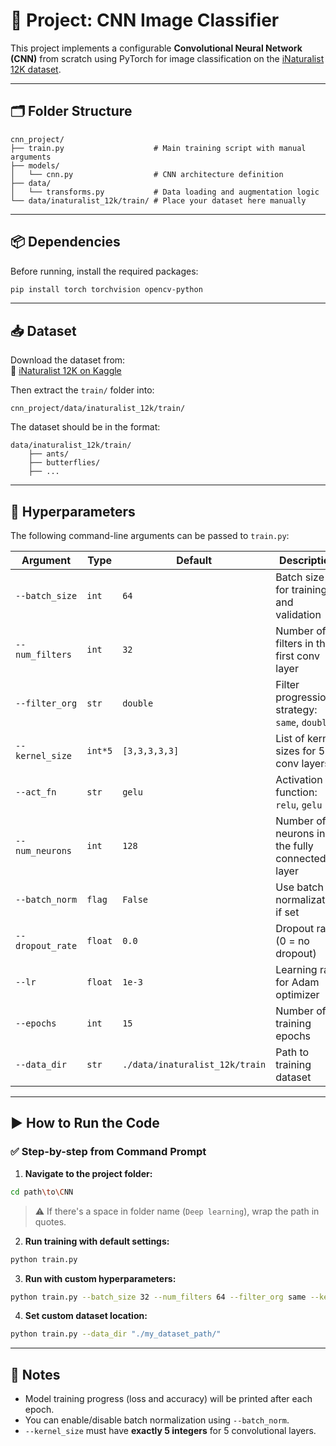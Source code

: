
# 📁 Project: CNN Image Classifier

This project implements a configurable **Convolutional Neural Network (CNN)** from scratch using PyTorch for image classification on the [iNaturalist 12K dataset](https://www.kaggle.com/datasets/ambityga/inaturalist-12k).

---

## 🗂 Folder Structure

```
cnn_project/
├── train.py                    # Main training script with manual arguments
├── models/
│   └── cnn.py                  # CNN architecture definition
├── data/
│   └── transforms.py           # Data loading and augmentation logic
└── data/inaturalist_12k/train/ # Place your dataset here manually
```

---

## 📦 Dependencies

Before running, install the required packages:

```bash
pip install torch torchvision opencv-python
```

---

## 📥 Dataset

Download the dataset from:  
🔗 [iNaturalist 12K on Kaggle](https://www.kaggle.com/datasets/ambityga/inaturalist-12k)

Then extract the `train/` folder into:

```
cnn_project/data/inaturalist_12k/train/
```

The dataset should be in the format:
```
data/inaturalist_12k/train/
    ├── ants/
    ├── butterflies/
    ├── ...
```

---

## 🧠 Hyperparameters

The following command-line arguments can be passed to `train.py`:

| Argument         | Type    | Default | Description |
|------------------|---------|---------|-------------|
| `--batch_size`   | `int`   | `64`    | Batch size for training and validation |
| `--num_filters`  | `int`   | `32`    | Number of filters in the first conv layer |
| `--filter_org`   | `str`   | `double`| Filter progression strategy: `same`, `double` |
| `--kernel_size`  | `int*5` | `[3,3,3,3,3]` | List of kernel sizes for 5 conv layers |
| `--act_fn`       | `str`   | `gelu`  | Activation function: `relu`, `gelu` |
| `--num_neurons`  | `int`   | `128`   | Number of neurons in the fully connected layer |
| `--batch_norm`   | `flag`  | `False` | Use batch normalization if set |
| `--dropout_rate` | `float` | `0.0`   | Dropout rate (0 = no dropout) |
| `--lr`           | `float` | `1e-3`  | Learning rate for Adam optimizer |
| `--epochs`       | `int`   | `15`    | Number of training epochs |
| `--data_dir`     | `str`   | `./data/inaturalist_12k/train` | Path to training dataset |

---

## ▶️ How to Run the Code

### ✅ Step-by-step from Command Prompt

1. **Navigate to the project folder:**

```bash
cd path\to\CNN
```

> ⚠️ If there's a space in folder name (`Deep learning`), wrap the path in quotes.

2. **Run training with default settings:**

```bash
python train.py
```

3. **Run with custom hyperparameters:**

```bash
python train.py --batch_size 32 --num_filters 64 --filter_org same --kernel_size 5 5 5 3 3 --act_fn relu --num_neurons 256 --dropout_rate 0.2 --lr 0.0005 --epochs 10 --batch_norm
```

4. **Set custom dataset location:**

```bash
python train.py --data_dir "./my_dataset_path/"
```

---

## 📝 Notes

- Model training progress (loss and accuracy) will be printed after each epoch.
- You can enable/disable batch normalization using `--batch_norm`.
- `--kernel_size` must have **exactly 5 integers** for 5 convolutional layers.
